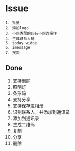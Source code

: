 #  Issue

    
    1. 批量
    2. 添加logo    
    3. 不同类型的码有不同的操作
    4. 生成联系人码
    5. today widge
    6. imessage
    7. 搜索

        
## Done

1. 支持删除
2. 照明灯
3. 条形码
4. 支持分享
5. 支持保存进相册
6. 识别联系人，并添加到通讯录
7. 添加到通讯录
8. 生成二维码
9. 复制
10. 分享
11. 删除
